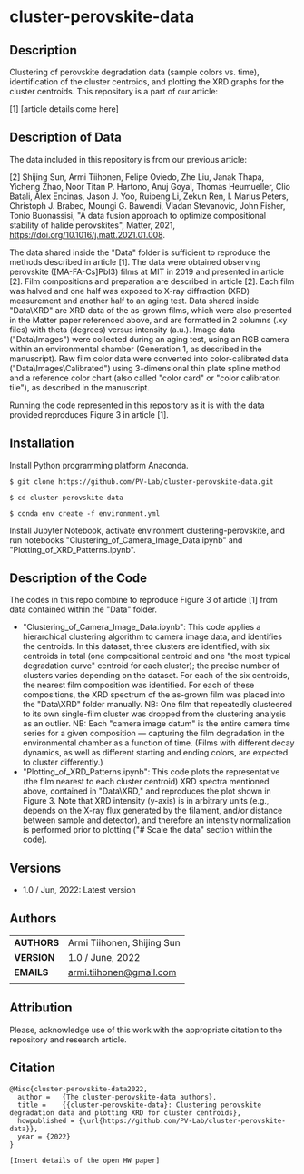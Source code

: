 cluster-perovskite-data
===========

## Description

Clustering of perovskite degradation data (sample colors vs. time), identification of the cluster centroids, and plotting the XRD graphs for the cluster centroids. This repository is a part of our article:

[1] [article details come here]

## Description of Data

The data included in this repository is from our previous article: 

[2] Shijing Sun, Armi Tiihonen, Felipe Oviedo, Zhe Liu, Janak Thapa, Yicheng Zhao, Noor Titan P. Hartono, Anuj Goyal, Thomas Heumueller, Clio Batali, Alex Encinas, Jason J. Yoo, Ruipeng Li, Zekun Ren, I. Marius Peters, Christoph J. Brabec, Moungi G. Bawendi, Vladan Stevanovic, John Fisher, Tonio Buonassisi, "A data fusion approach to optimize compositional stability of halide perovskites", Matter, 2021, https://doi.org/10.1016/j.matt.2021.01.008.

The data shared inside the "Data" folder is sufficient to reproduce the methods described in article [1]. The data were obtained observing perovskite ([MA-FA-Cs]PbI3) films at MIT in 2019 and presented in article [2]. Film compositions and preparation are described in article [2]. Each film was halved and one half was exposed to X-ray diffraction (XRD) measurement and another half to an aging test. Data shared inside "Data\XRD" are XRD data of the as-grown films, which were also presented in the Matter paper referenced above, and are formatted in 2 columns (.xy files) with theta (degrees) versus intensity (a.u.). Image data ("Data\Images") were collected during an aging test, using an RGB camera within an environmental chamber (Generation 1, as described in the manuscript). Raw film color data were converted into color-calibrated data ("Data\Images\Calibrated") using 3-dimensional thin plate spline method and a reference color chart (also called "color card" or "color calibration tile"), as described in the manuscript.

Running the code represented in this repository as it is with the data provided reproduces Figure 3 in article [1].

## Installation

Install Python programming platform Anaconda.

`$ git clone https://github.com/PV-Lab/cluster-perovskite-data.git`

`$ cd cluster-perovskite-data`

`$ conda env create -f environment.yml`

Install Jupyter Notebook, activate environment clustering-perovskite, and run notebooks "Clustering_of_Camera_Image_Data.ipynb" and "Plotting_of_XRD_Patterns.ipynb".

## Description of the Code

The codes in this repo combine to reproduce Figure 3 of article [1] from data contained within the "Data" folder.

- "Clustering_of_Camera_Image_Data.ipynb": This code applies a hierarchical clustering algorithm to camera image data, and identifies the centroids. In this dataset, three clusters are identified, with six centroids in total (one compositional centroid and one "the most typical degradation curve" centroid for each cluster); the precise number of clusters varies depending on the dataset. For each of the six centroids, the nearest film composition was identified. For each of these compositions, the XRD spectrum of the as-grown film was placed into the "Data\XRD" folder manually. NB: One film that repeatedly clusteered to its own single-film cluster was dropped from the clustering analysis as an outlier. NB: Each "camera image datum" is the entire camera time series for a given composition — capturing the film degradation in the environmental chamber as a function of time. (Films with different decay dynamics, as well as different starting and ending colors, are expected to cluster differently.)
- "Plotting_of_XRD_Patterns.ipynb": This code plots the representative (the film nearest to each cluster centroid) XRD spectra mentioned above, contained in "Data\XRD," and reproduces the plot shown in Figure 3. Note that XRD intensity (y-axis) is in arbitrary units (e.g., depends on the X-ray flux generated by the filament, and/or distance between sample and detector), and therefore an intensity normalization is performed prior to plotting ("# Scale the data" section within the code).

## Versions

- 1.0 / Jun, 2022: Latest version

## Authors
||                    |
| ------------- | ------------------------------ |
| **AUTHORS**      | Armi Tiihonen, Shijing Sun | 
| **VERSION**      | 1.0 / June, 2022 | 
| **EMAILS**      | armi.tiihonen@gmail.com | 
||                    |

## Attribution

Please, acknowledge use of this work with the appropriate citation to the repository and research article.

## Citation

    @Misc{cluster-perovskite-data2022,
      author =   {The cluster-perovskite-data authors},
      title =    {{cluster-perovskite-data}: Clustering perovskite degradation data and plotting XRD for cluster centroids},
      howpublished = {\url{https://github.com/PV-Lab/cluster-perovskite-data}},
      year = {2022}
    }
    
    [Insert details of the open HW paper]
